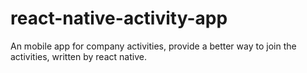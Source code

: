 # react-native-activity-app
An mobile app for company activities, provide a better way to join the activities, written by react native.
